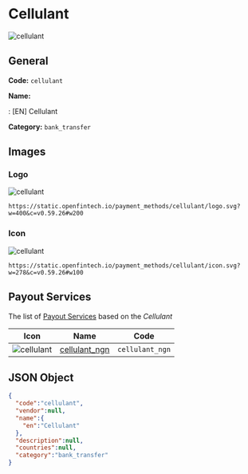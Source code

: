 
# Cellulant 
![cellulant](https://static.openfintech.io/payment_methods/cellulant/logo.svg?w=400&c=v0.59.26#w200)  

## General 
**Code:** `cellulant` 
 
**Name:** 
 
:	[EN] Cellulant 
 
**Category:** `bank_transfer` 
 

## Images 

### Logo 
![cellulant](https://static.openfintech.io/payment_methods/cellulant/logo.svg?w=400&c=v0.59.26#w200)  

```
https://static.openfintech.io/payment_methods/cellulant/logo.svg?w=400&c=v0.59.26#w200
```  

### Icon 
![cellulant](https://static.openfintech.io/payment_methods/cellulant/icon.svg?w=278&c=v0.59.26#w100)  

```
https://static.openfintech.io/payment_methods/cellulant/icon.svg?w=278&c=v0.59.26#w100
```  

## Payout Services 
 
The list of [Payout Services](/payout-services/) based on the _Cellulant_ 

|Icon|Name|Code| 
|:---:|:---:|:---:| 
|![cellulant](https://static.openfintech.io/payout_methods/cellulant/icon.svg?w=278&c=v0.59.26#w40) |[cellulant_ngn](/payout-services/cellulant_ngn/)|`cellulant_ngn`| 
 

## JSON Object 

```json
{
  "code":"cellulant",
  "vendor":null,
  "name":{
    "en":"Cellulant"
  },
  "description":null,
  "countries":null,
  "category":"bank_transfer"
}
```  
